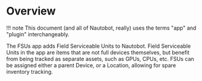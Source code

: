# Overview

!!! note
    This document (and all of Nautobot, really) uses the terms "app" and "plugin" interchangeably.

The FSUs app adds Field Serviceable Units to Nautobot.
Field Serviceable Units in the app are items that are not full devices themselves, but benefit from being tracked as separate assets, such as GPUs, CPUs, etc.
FSUs can be assigned either a parent Device, or a Location, allowing for spare inventory tracking.
